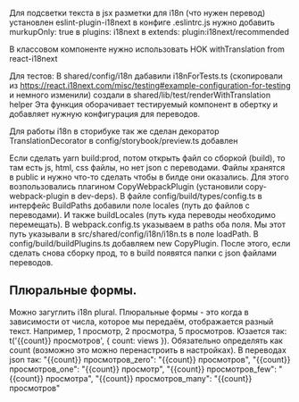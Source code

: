 Для подсветки текста в jsx разметки для i18n (что нужен перевод) установлен eslint-plugin-i18next
в конфиге .eslintrc.js нужно добавить murkupOnly: true
в plugins: i18next
в extends: plugin:i18next/recommended

В классовом компоненте нужно использовать HOK withTranslation from react-i18next

Для тестов:
В shared/config/i18n дабавили i18nForTests.ts (скопировали из https://react.i18next.com/misc/testing#example-configuration-for-testing и немного изменили)
создали в shared/lib/test/renderWithTranslation helper
Эта функция оборачивает тестируемый компонент в обертку и добавляет нужную конфигурация для переводов.

Для работы i18n в сторибуке так же сделан декоратор TranslationDecorator
в config/storybook/preview.ts добавлен

Если сделать yarn build:prod, потом открыть файл со сборкой (build), то там есть js, html, css файлы, но нет json с переводами.
Файлы хранятся в public и нужно что-то сделать чтобы в билде они оказались.
Для этого возпользовались плагином CopyWebpackPlugin (установили copy-webpack-plugin в dev-deps).
В файле config/build/types/config.ts в интерфейс BuildPaths добавили поле locales (путь до файлов с переводами).
И также buildLocales (путь куда переводы необходимо перемещать).
В webpack.config.ts указываем в paths оба поля.
Мы этот путь указывали в src/shared/config/i18n/i18n.ts в поле loadPath.
В config/build/buildPlugins.ts добавляем new CopyPlugin.
После этого, если сделать снова сборку прод, то в build появятся папки с json файлами переводов.

## Плюральные формы.

Можно загуглить i18n plural.
Плюральные формы - это когда в зависимости от числа, которое мы передаём, отображается разный текст.
Например, 1 просмотр, 2 просмотра, 5 просмотров.
Юзается так: t('{{count}} просмотров', { count: views }).
Обязательно определять как count (возможно это можно перенастроить в настройках).
В переводах json так:
"{{count}} просмотров_zero": "{{count}} просмотров",
"{{count}} просмотров_one": "{{count}} просмотр",
"{{count}} просмотров_few": "{{count}} просмотра",
"{{count}} просмотров_many": "{{count}} просмотров"
